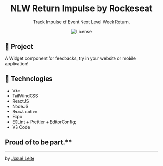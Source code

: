 <h1 align="center">
	NLW Return Impulse by Rockeseat
</h1>

<p align="center">Track Impulse of Event Next Level Week Return.</p>

<p align="center">
  <img alt="License" src="https://img.shields.io/badge/license-MIT-2ecc71">

  

## 🚀 Project

A Widget component for feedbacks, try in your website or mobile application!

## 🔧 Technologies

- Vite
- TailWindCSS
- ReactJS
- NodeJS
- React native
- Expo
- ESLint + Prettier + EditorConfig;
- VS Code

## Proud of to be part.**

---

by [Josué Leite](https://www.linkedin.com/in/josu%C3%A9-leite-de-lima-junior-69237878/)
